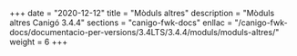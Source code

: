 +++
date        = "2020-12-12"
title       = "Mòduls altres"
description = "Mòduls altres Canigó 3.4.4"
sections    = "canigo-fwk-docs"
enllac		= "/canigo-fwk-docs/documentacio-per-versions/3.4LTS/3.4.4/moduls/moduls-altres/"
weight		= 6
+++
